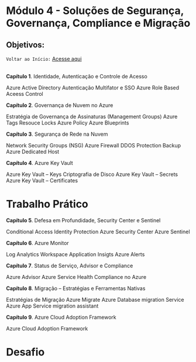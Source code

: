 # Módulo 4 - Soluções de Segurança, Governança, Compliance e Migração
## Objetivos:

`Voltar ao Início:` [Acesse aqui](https://github.com/Jair-pc/XP_Educacao_IGTI-2022-7A-Bootcamp_Profissional_Azure_Cloud_Computing)
</br></br>



**Capítulo 1**. Identidade, Autenticação e Controle de Acesso

Azure Active Directory
Autenticação Multifator e SSO
Azure Role Based Aceess Control
 

**Capítulo 2**. Governança de Nuvem no Azure

Estratégia de Governança de Assinaturas (Management Groups)
Azure Tags
Resouce Locks
Azure Policy
Azure Blueprints
 

**Capítulo 3**. Segurança de Rede na Nuvem

Network Security Groups (NSG)
Azure Firewall
DDOS Protection
Backup
Azure Dedicated Host
 

**Capítulo 4**. Azure Key Vault

Azure Key Vault – Keys
Criptografia de Disco
Azure Key Vault – Secrets
Azure Key Vault – Certificates
 

# Trabalho Prático

 

**Capítulo 5**. Defesa em Profundidade, Security Center e Sentinel

Conditional Access
Identity Protection
Azure Security Center
Azure Sentinel
 

**Capítulo 6**. Azure Monitor

Log Analytics Workspace
Application Insigts
Azure Alerts
 

**Capítulo 7**. Status de Serviço, Advisor e Compliance

Azure Advisor
Azure Service Health
Compliance no Azure
 

**Capítulo 8**. Migração – Estratégias e Ferramentas Nativas

Estratégias de Migração
Azure Migrate
Azure Database migration Service
Azure App Service migration assistant
 

**Capítulo 9**. Azure Cloud Adoption Framework

Azure Cloud Adoption Framework
 

# Desafio
